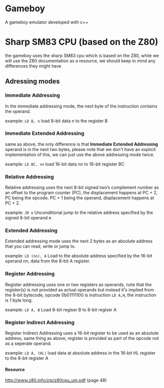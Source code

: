 # Gameboy
A gameboy emulator developed with c++

# Sharp SM83 CPU (based on the Z80)

the gameboy uses the sharp SM83 cpu which is based on the Z80, while we will use the Z80 documentation as a resource, we should keep in mind any differences
they might have

## Adressing modes

### Immediate Addressing

In the immediate addressing mode, the next byte of the instruction contains the operand.

example: `LD B, n` load 8-bit data n to the register B

### Immediate Extended Addressing
 
same as above, the only difference is that **Immediate Extended Addressing** operand is in the next two bytes, please note that we don't have an explicit
implementation of this, we can just use the above addressing mode twice.

example: `LD BC, nn` load 16-bit data nn to 16-bit register BC

### Relative Addressing

Relative addressing uses the next 8-bit signed two’s complement number as an offset to the program counter (PC), the displacement happens at PC + 2,
PC being the opcode, PC + 1 being the operand, displacement happens at PC + 2.

example: `JR e` Unconditional jump to the relative address specified by the signed 8-bit operand e

### Extended Addressing

Extended addressing mode uses the next 2 bytes as an absolute address that you can read, write or jump to.

example: `LD (nn), A` Load to the absolute address specified by the 16-bit operand nn, data from the 8-bit A register.

### Register Addressing

Register addressing uses one or two registers as operands, note that the register(s) is not provided as actual operands but instead it's implied
from the 8-bit bytecode, opcode 0b01111100 is instruction `LD A,H`, the instruction is 1 byte long.

example: `LD A, B` Load 8-bit regiser B to 8-bit regiser A

### Register Indirect Addressing

Register Indirect Addressing uses a 16-bit register to be used as an absolute address, same thing as above, register is provided as part of the opcode
not as a seperate operand.

example: `LD A, (HL)` load data at absolute address in the 16-bit HL register to the 8-bit register A

#### Resource

http://www.z80.info/zip/z80cpu_um.pdf (page 48)
